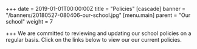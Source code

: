 +++
date = 2019-01-01T00:00:00Z
title = "Policies"
[cascade]
banner = "/banners/20180527-080406-our-school.jpg"
[menu.main]
parent = "Our school"
weight = 7

+++
We are committed to reviewing and updating our school policies on a regular basis.  Click on the links below to view our our current policies.
